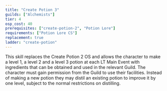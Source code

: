 ```yaml
---
title: "Create Potion 3"
guilds: ["Alchemists"]
tier: 4
osp_cost: 40
prerequisites: ["create-potion-2", "Potion Lore"]
requirements: ["Potion Lore CS"]
replacement: true
ladder: "create-potion"
---
```

This skill replaces the Create Potion 2 OS and allows the character to make a level 1, a level 2 and a level 3 potion at each LT Main Event with ingredients that can be obtained and used in the relevant Guild. The character must gain permission from the Guild to use their facilities. Instead of making a new potion they may distil an existing potion to improve it by one level, subject to the normal restrictions on distilling.